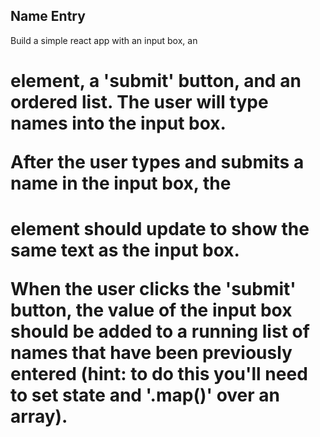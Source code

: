 Name Entry
----------
Build a simple react app with an input box, an <h1> element, a 'submit' button, and an ordered list. The user will type names into the input box.

After the user types and submits a name in the input box, the <h1> element should update to show the same text as the input box.

When the user clicks the 'submit' button, the value of the input box should be added to a running list of names that have been previously entered (hint: to do this you'll need to set state and '.map()' over an array).
